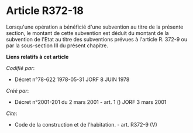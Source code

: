 # Article R372-18

Lorsqu'une opération a bénéficié d'une subvention au titre de la présente section, le montant de cette subvention est déduit
du montant de la subvention de l'Etat au titre des subventions prévues à l'article R. 372-9 ou par la sous-section III du
présent chapitre.

**Liens relatifs à cet article**

_Codifié par_:

  - Décret n°78-622 1978-05-31 JORF 8 JUIN 1978

_Créé par_:

  - Décret n°2001-201 du 2 mars 2001 - art. 1 () JORF 3 mars 2001

_Cite_:

  - Code de la construction et de l'habitation. - art. R372-9 (V)

